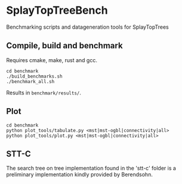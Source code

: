 # SplayTopTreeBench
Benchmarking scripts and datageneration tools for SplayTopTrees 


## Compile, build and benchmark
Requires cmake, make, rust and gcc.
```
cd benchmark
./build_benchmarks.sh
./benchmark_all.sh
```
Results in ```benchmark/results/```.


## Plot
```
cd benchmark
python plot_tools/tabulate.py <mst|mst-ogbl|connectivity|all>
python plot_tools/plot.py <mst|mst-ogbl|connectivity|all>
```

## STT-C
The search tree on tree implementation found in the 'stt-c' folder is a preliminary implementation kindly provided by Berendsohn.
